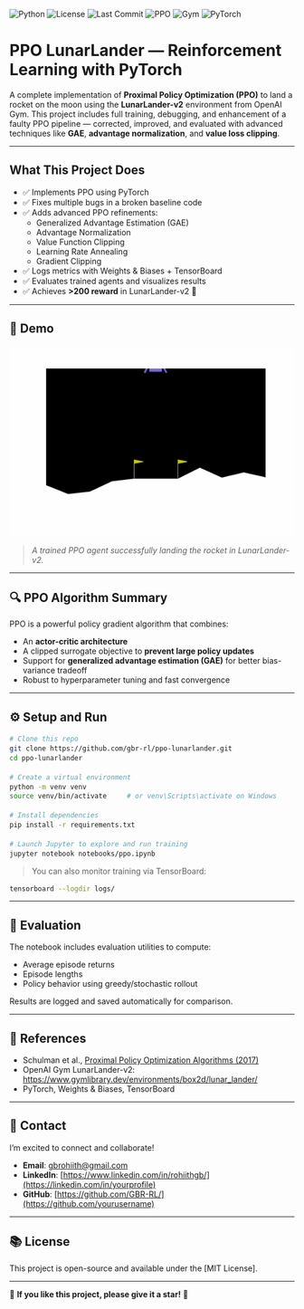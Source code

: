 ![Python](https://img.shields.io/badge/Python-3.10-blue.svg)
![License](https://img.shields.io/github/license/GBR-RL/PPO-LunarLander)
![Last Commit](https://img.shields.io/github/last-commit/GBR-RL/PPO-LunarLander)
![PPO](https://img.shields.io/badge/Algo-PPO-blue)
![Gym](https://img.shields.io/badge/Env-LunarLander--v2-orange)
![PyTorch](https://img.shields.io/badge/Framework-PyTorch-red)
# PPO LunarLander — Reinforcement Learning with PyTorch

A complete implementation of **Proximal Policy Optimization (PPO)** to land a rocket on the moon using the **LunarLander-v2** environment from OpenAI Gym. This project includes full training, debugging, and enhancement of a faulty PPO pipeline — corrected, improved, and evaluated with advanced techniques like **GAE**, **advantage normalization**, and **value loss clipping**.

---

## What This Project Does

- ✅ Implements PPO using PyTorch
- ✅ Fixes multiple bugs in a broken baseline code
- ✅ Adds advanced PPO refinements:
  - Generalized Advantage Estimation (GAE)
  - Advantage Normalization
  - Value Function Clipping
  - Learning Rate Annealing
  - Gradient Clipping
- ✅ Logs metrics with Weights & Biases + TensorBoard
- ✅ Evaluates trained agents and visualizes results
- ✅ Achieves **>200 reward** in LunarLander-v2 🚀

---

## 📸 Demo

![Lunar Lander Demo](assets/lunarlander.gif)

> _A trained PPO agent successfully landing the rocket in LunarLander-v2._

---

## 🔍 PPO Algorithm Summary

PPO is a powerful policy gradient algorithm that combines:

- An **actor-critic architecture**
- A clipped surrogate objective to **prevent large policy updates**
- Support for **generalized advantage estimation (GAE)** for better bias-variance tradeoff
- Robust to hyperparameter tuning and fast convergence

---

## ⚙️ Setup and Run

```bash
# Clone this repo
git clone https://github.com/gbr-rl/ppo-lunarlander.git
cd ppo-lunarlander

# Create a virtual environment
python -m venv venv
source venv/bin/activate     # or venv\Scripts\activate on Windows

# Install dependencies
pip install -r requirements.txt

# Launch Jupyter to explore and run training
jupyter notebook notebooks/ppo.ipynb
```

> You can also monitor training via TensorBoard:
```bash
tensorboard --logdir logs/
```

---

## 🧪 Evaluation

The notebook includes evaluation utilities to compute:
- Average episode returns
- Episode lengths
- Policy behavior using greedy/stochastic rollout

Results are logged and saved automatically for comparison.

---

## 📖 References

- Schulman et al., [Proximal Policy Optimization Algorithms (2017)](https://arxiv.org/abs/1707.06347)
- OpenAI Gym LunarLander-v2: https://www.gymlibrary.dev/environments/box2d/lunar_lander/
- PyTorch, Weights & Biases, TensorBoard

---

## 📩 Contact
I’m excited to connect and collaborate!  
- **Email**: [gbrohiith@gmail.com](mailto:your.email@example.com)  
- **LinkedIn**: [https://www.linkedin.com/in/rohiithgb/](https://linkedin.com/in/yourprofile)  
- **GitHub**: [https://github.com/GBR-RL/](https://github.com/yourusername)

---

## 📚 License
This project is open-source and available under the [MIT License].  

---

🌟 **If you like this project, please give it a star!** 🌟
